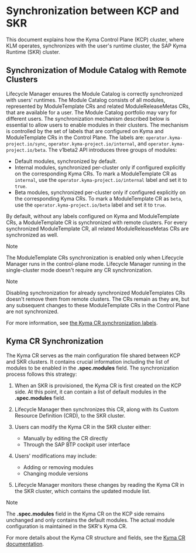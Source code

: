 # Synchronization between KCP and SKR

This document explains how the Kyma Control Plane (KCP) cluster, where KLM operates, synchronizes with the user's runtime cluster, the SAP Kyma Runtime (SKR) cluster.

## Synchronization of Module Catalog with Remote Clusters

Lifecycle Manager ensures the Module Catalog is correctly synchronized with users' runtimes.
The Module Catalog consists of all modules, represented by ModuleTemplate CRs and related ModuleReleaseMetas CRs, that are available for a user. The Module Catalog portfolio may vary for different users.
The synchronization mechanism described below is essential to allow users to enable modules in their clusters.
The mechanism is controlled by the set of labels that are configured on Kyma and ModuleTemplate CRs in the Control Plane. The labels are: `operator.kyma-project.io/sync`, `operator.kyma-project.io/internal`, and `operator.kyma-project.io/beta`.
The v1beta2 API introduces three groups of modules:

* Default modules, synchronized by default.
* Internal modules, synchronized per-cluster only if configured explicitly on the corresponding Kyma CRs. To mark a ModuleTemplate CR as `internal`, use the `operator.kyma-project.io/internal` label and set it to `true`.
* Beta modules, synchronized per-cluster only if configured explicitly on the corresponding Kyma CRs. To mark a ModuleTemplate CR as `beta`, use the `operator.kyma-project.io/beta` label and set it to `true`.

By default, without any labels configured on Kyma and ModuleTemplate CRs, a ModuleTemplate CR is synchronized with remote clusters.
For every synchronized ModuleTemplate CR, all related ModuleReleaseMetas CRs are synchronized as well.

> [!Note]
> The ModuleTemplate CRs synchronization is enabled only when Lifecycle Manager runs in the control-plane mode. Lifecycle Manager running in the single-cluster mode doesn't require any CR synchronization.

> [!Note]
> Disabling synchronization for already synchronized ModuleTemplates CRs doesn't remove them from remote clusters. The CRs remain as they are, but any subsequent changes to these ModuleTemplate CRs in the Control Plane are not synchronized.

For more information, see [the Kyma CR synchronization labels](./resources/01-kyma.md#operatorkyma-projectio-labels).

## Kyma CR Synchronization

The Kyma CR serves as the main configuration file shared between KCP and SKR clusters. It contains crucial information including the list of modules to be enabled in the **.spec.modules** field. The synchronization process follows this strategy:

1. When an SKR is provisioned, the Kyma CR is first created on the KCP side. At this point, it can contain a list of default modules in the **.spec.modules** field.

2. Lifecycle Manager then synchronizes this CR, along with its Custom Resource Definition (CRD), to the SKR cluster.

3. Users can modify the Kyma CR in the SKR cluster either:
    - Manually by editing the CR directly
    - Through the SAP BTP cockpit user interface

4. Users' modifications may include:
    - Adding or removing modules
    - Changing module versions

5. Lifecycle Manager monitors these changes by reading the Kyma CR in the SKR cluster, which contains the updated module list.

> [!Note]
> The **.spec.modules** field in the Kyma CR on the KCP side remains unchanged and only contains the default modules. The actual module configuration is maintained in the SKR's Kyma CR.

For more details about the Kyma CR structure and fields, see the [Kyma CR documentation](./resources/01-kyma.md).
